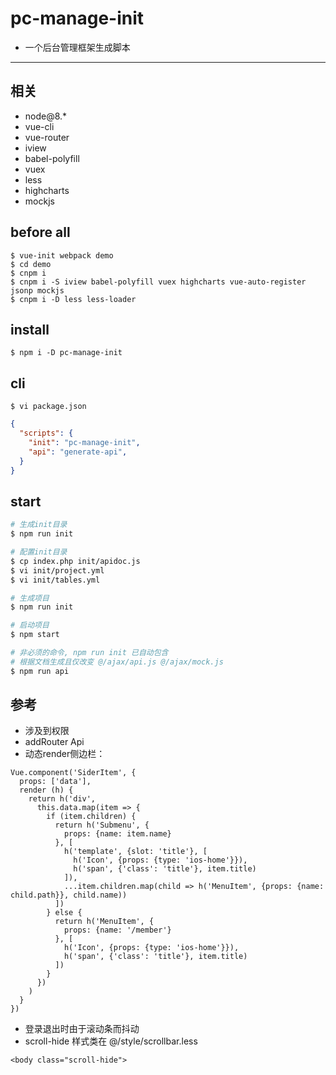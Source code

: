 # pc-manage-init

- 一个后台管理框架生成脚本

---

## 相关
- node@8.*
- vue-cli
- vue-router
- iview
- babel-polyfill
- vuex
- less
- highcharts
- mockjs

## before all

```
$ vue-init webpack demo
$ cd demo
$ cnpm i
$ cnpm i -S iview babel-polyfill vuex highcharts vue-auto-register jsonp mockjs
$ cnpm i -D less less-loader
```

## install

```
$ npm i -D pc-manage-init
```

## cli

```$ vi package.json``` 

```json
{
  "scripts": {
    "init": "pc-manage-init",
    "api": "generate-api",
  }
}
```

## start
```bash
# 生成init目录
$ npm run init

# 配置init目录
$ cp index.php init/apidoc.js
$ vi init/project.yml
$ vi init/tables.yml

# 生成项目
$ npm run init

# 启动项目
$ npm start

# 非必须的命令, npm run init 已自动包含
# 根据文档生成且仅改变 @/ajax/api.js @/ajax/mock.js
$ npm run api
```

## 参考

- 涉及到权限
- addRouter Api
- 动态render侧边栏：

```
Vue.component('SiderItem', {
  props: ['data'],
  render (h) {
    return h('div',
      this.data.map(item => {
        if (item.children) {
          return h('Submenu', {
            props: {name: item.name}
          }, [
            h('template', {slot: 'title'}, [
              h('Icon', {props: {type: 'ios-home'}}),
              h('span', {'class': 'title'}, item.title)
            ]),
            ...item.children.map(child => h('MenuItem', {props: {name: child.path}}, child.name))
          ])
        } else {
          return h('MenuItem', {
            props: {name: '/member'}
          }, [
            h('Icon', {props: {type: 'ios-home'}}),
            h('span', {'class': 'title'}, item.title)
          ])
        }
      })
    )
  }
})
```


- 登录退出时由于滚动条而抖动
- scroll-hide 样式类在 @/style/scrollbar.less

```
<body class="scroll-hide">
```
